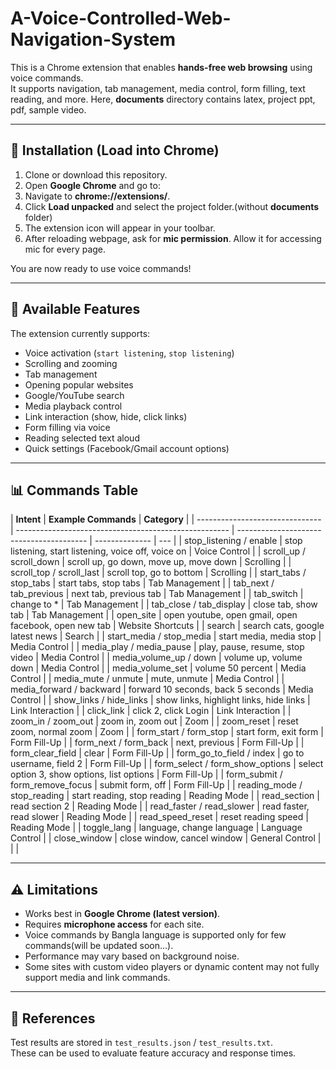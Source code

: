# A-Voice-Controlled-Web-Navigation-System

This is a Chrome extension that enables **hands-free web browsing** using voice commands.  
It supports navigation, tab management, media control, form filling, text reading, and more.
Here, **documents** directory contains latex, project ppt, pdf, sample video.

---

## 🚀 Installation (Load into Chrome)

1. Clone or download this repository.
2. Open **Google Chrome** and go to:
3. Navigate to **chrome://extensions/**.
4. Click **Load unpacked** and select the project folder.(without **documents** folder)
5. The extension icon will appear in your toolbar.
6. After reloading webpage, ask for **mic permission**. Allow it for accessing mic for every page.

You are now ready to use voice commands!

---

## 🎤 Available Features

The extension currently supports:

- Voice activation (`start listening`, `stop listening`)
- Scrolling and zooming
- Tab management
- Opening popular websites
- Google/YouTube search
- Media playback control
- Link interaction (show, hide, click links)
- Form filling via voice
- Reading selected text aloud
- Quick settings (Facebook/Gmail account options)

---

## 📊 Commands Table

| **Intent**                      | **Example Commands**                                  | **Category**                             |
| ------------------------------- | ----------------------------------------------------- | ---------------------------------------- | -------------- | --- |
| stop_listening / enable         | stop listening, start listening, voice off, voice on  | Voice Control                            |
| scroll_up / scroll_down         | scroll up, go down, move up, move down                | Scrolling                                |
| scroll_top / scroll_last        | scroll top, go to bottom                              | Scrolling                                |
| start_tabs / stop_tabs          | start tabs, stop tabs                                 | Tab Management                           |
| tab_next / tab_previous         | next tab, previous tab                                | Tab Management                           |
| tab_switch                      | change to \*                                          | Tab Management                           |
| tab_close / tab_display         | close tab, show tab                                   | Tab Management                           |
| open_site                       | open youtube, open gmail, open facebook, open new tab | Website Shortcuts                        |
| search                          | search cats, google latest news                       | Search                                   |
| start_media / stop_media        | start media, media stop                               | Media Control                            |
| media_play / media_pause        | play, pause, resume, stop video                       | Media Control                            |
| media_volume_up / down          | volume up, volume down                                | Media Control                            |
| media_volume_set                | volume 50 percent                                     | Media Control                            |
| media_mute / unmute             | mute, unmute                                          | Media Control                            |
| media_forward / backward        | forward 10 seconds, back 5 seconds                    | Media Control                            |
| show_links / hide_links         | show links, highlight links, hide links               | Link Interaction                         |
| click_link                      | click 2, click Login                                  | Link Interaction                         |
| zoom_in / zoom_out              | zoom in, zoom out                                     | Zoom                                     |
| zoom_reset                      | reset zoom, normal zoom                               | Zoom                                     |
| form_start / form_stop          | start form, exit form                                 | Form Fill-Up                             |
| form_next / form_back           | next, previous                                        | Form Fill-Up                             |
| form_clear_field                | clear                                                 | Form Fill-Up                             |
| form_go_to_field / index        | go to username, field 2                               | Form Fill-Up                             |
| form_select / form_show_options | select option 3, show options, list options           | Form Fill-Up                             |
| form_submit / form_remove_focus | submit form, off                                      | Form Fill-Up                             |
| reading_mode / stop_reading     | start reading, stop reading                           | Reading Mode                             |
| read_section                    | read section 2                                        | Reading Mode                             |
| read_faster / read_slower       | read faster, read slower                              | Reading Mode                             |
| read_speed_reset                | reset reading speed                                   | Reading Mode                             |
| toggle_lang                     | language, change language                             | Language Control                         |
| close_window                    | close window, cancel window                           | General Control                          |
| <!--                            | facebook/gmail quick actions                          | facebook password change, gmail settings | Quick Settings | --> |

---

## ⚠️ Limitations

- Works best in **Google Chrome (latest version)**.
- Requires **microphone access** for each site.
- Voice commands by Bangla language is supported only for few commands(will be updated soon...).
- Performance may vary based on background noise.
- Some sites with custom video players or dynamic content may not fully support media and link commands.

---

## 📂 References

Test results are stored in `test_results.json` / `test_results.txt`.  
These can be used to evaluate feature accuracy and response times.
